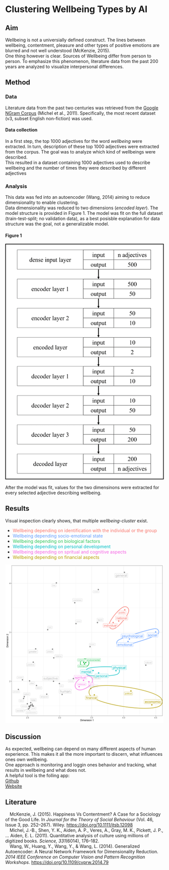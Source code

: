 # Clustering Wellbeing Types by AI

## Aim
Wellbeing is not a universially defined construct. The lines between wellbeing, contentment, pleasure and other types of positive emotions are blurred and not well understood (McKenzie, 2015).<br />
One thing however is clear. Sources of Wellbeing differ from person to person. To emphasize this phenomenon, literature data from the past 200 years are analyzed to visualize interpersonal differences.

## Method
### Data
Literature data from the past two centuries was retrieved from the [Google NGram Corpus](https://storage.googleapis.com/books/ngrams/books/datasetsv3.html) (Michel et al., 2011). Specifically, the most recent dataset (v3, subset English non-fiction) was used.

#### Data collection
In a first step, the top 1000 adjectives for the word <i>wellbeing</i> were extracted. In turn, description of these top 1000 adjectives were extracted from the corpus. The goal was to analyze which kind of wellbeings were described. <br />
This resulted in a dataset containing 1000 adjectives used to describe wellbeing and the number of times they were described by different adjectives

### Analysis
This data was fed into an autoencoder (Wang, 2014) aiming to reduce dimensionality to enable clustering.<br />
Data dimensionality was reduced to two dimensions (<i>encoded layer</i>). The model structure is provided in Figure 1. The model was fit on the full dataset (train-test-split; no validation data), as a best posisble explanation for data structure was the goal, not a generalizable model.

#### Figure 1
![model structure](./images/model_structure.png)


After the model was fit, values for the two dimensinons were extracted for every selected adjective describing wellbeing.


## Results

Visual inspection clearly shows, that multiple <i>wellbeing-cluster</i> exist.
<ul>
    <li><span style="color: #f8766d;">Wellbeing depending on identification with the individual or the group</span></li>
    <li><span style="color: #619cff;">Wellbeing depending socio-emotional state</span></li>
    <li><span style="color: #2cc65b;">Wellbeing depending on biological factors</span></li>
    <li><span style="color: #00bfc4;">Wellbeing depending on personal development</span></li>
    <li><span style="color: #f564e3;">Wellbeing depending on spritual and cognitive aspects</span></li>
    <li><span style="color: #b79f00;">Wellbeing depending on financial aspects</span></li>
</ul>

![graphical results](./images/cluster_light.png)

## Discussion
As expected, wellbeing can depend on many different aspects of human experience. This makes it all the more important to discern, what influences ones own wellbeing. <br />
One approach is monitoring and loggin ones behavior and tracking, what results in wellbeing and what does not. <br />
A helpful tool is the folling app:<br />
[Github](https://github.com/Classiks/wellbeing-app)<br />
[Website](https://wellbeing-d402b.web.app/#/)<br />


## Literature
&emsp;McKenzie, J. (2015). Happiness Vs Contentment? A Case for a Sociology of the Good Life. In <i>Journal for the Theory of Social Behaviour</i> (Vol. 46, Issue 3, pp. 252–267). Wiley. https://doi.org/10.1111/jtsb.12098 <br />
&emsp;Michel, J.-B., Shen, Y. K., Aiden, A. P., Veres, A., Gray, M. K., Pickett, J. P., ... Aiden, E. L. (2011). Quantitative analysis of culture using millions of digitized books. <i>Science, 331</i>(6014), 176–182. <br />
&emsp;Wang, W., Huang, Y., Wang, Y., & Wang, L. (2014). Generalized Autoencoder: A Neural Network Framework for Dimensionality Reduction. <i>2014 IEEE Conference on Computer Vision and Pattern Recognition Workshops</i>. https://doi.org/10.1109/cvprw.2014.79